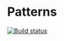 # Patterns
[![Build status](https://ci.appveyor.com/api/projects/status/r10w0hw8pfh3r6wn?svg=true)](https://ci.appveyor.com/project/artemyev86an/patterns)
